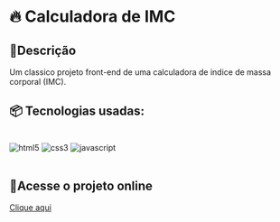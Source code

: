 # 🔥 Calculadora de IMC

## 📝Descrição
Um classico projeto front-end de uma calculadora de indice de massa corporal (IMC).

## 📦 Tecnologias usadas:

<div style="display: inline_block"> <br/>
    <img align="center" alt="html5" src="https://img.shields.io/badge/HTML5-E34F26?style=for-the-badge&logo=html5&logoColor=white"/>
    <img align="center" alt="css3" src="https://img.shields.io/badge/CSS3-1572B6?style=for-the-badge&logo=css3&logoColor=white"/>
    <img align="center" alt="javascript" src="https://img.shields.io/badge/JavaScript-F7DF1E?style=for-the-badge&logo=javascript&logoColor=black"/>
</div> </br>

## 🔗Acesse o projeto online

<a href="https://calculadora-imc-lilac-two.vercel.app" target="__blank">Clique aqui</a>
